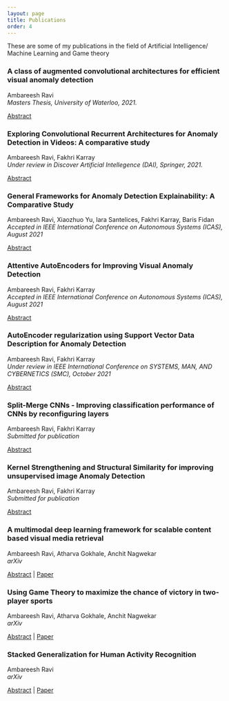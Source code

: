 ```yaml
---
layout: page
title: Publications
order: 4
---
```


These are some of my publications in the field of Artificial Intelligence/ Machine Learning and Game theory

### A class of augmented convolutional architectures for efficient visual anomaly detection
Ambareesh Ravi\
_Masters Thesis, University of Waterloo, 2021._

[Abstract](https://uwspace.uwaterloo.ca/handle/10012/17163)

### Exploring Convolutional Recurrent Architectures for Anomaly Detection in Videos: A comparative study

Ambareesh Ravi, Fakhri Karray\
_Under review in Discover Artificial Intellegence (DAI), Springer, 2021._

[Abstract](/public/papers/crnn/)

### General Frameworks for Anomaly Detection Explainability: A Comparative Study

Ambareesh Ravi, Xiaozhuo Yu, Iara Santelices, Fakhri Karray, Baris Fidan\
_Accepted in IEEE International Conference on Autonomous Systems (ICAS), August 2021_

[Abstract](/public/papers/xai/)

### Attentive AutoEncoders for Improving Visual Anomaly Detection

Ambareesh Ravi, Fakhri Karray\
_Accepted in IEEE International Conference on Autonomous Systems (ICAS), August 2021_

[Abstract](/public/papers/attention/)

### AutoEncoder regularization using Support Vector Data Description for Anomaly Detection

Ambareesh Ravi, Fakhri Karray\
_Under review in IEEE International Conference on SYSTEMS, MAN, AND CYBERNETICS (SMC), October 2021_

[Abstract](/public/papers/svdd/)

### Split-Merge CNNs - Improving classification performance of CNNs by reconfiguring layers

Ambareesh Ravi, Fakhri Karray\
_Submitted for publication_

[Abstract](/public/papers/split_merge/)

### Kernel Strengthening and Structural Similarity for improving unsupervised image Anomaly Detection

Ambareesh Ravi, Fakhri Karray\
_Submitted for publication_

[Abstract](/public/papers/ks_ssim/)

### A multimodal deep learning framework for scalable content based visual media retrieval

Ambareesh Ravi, Atharva Gokhale, Anchit Nagwekar\
_arXiv_

[Abstract](/public/papers/cbvmr/) | [Paper](https://arxiv.org/abs/2105.08665)

### Using Game Theory to maximize the chance of victory in two-player sports

Ambareesh Ravi, Atharva Gokhale, Anchit Nagwekar\
_arXiv_

[Abstract](/public/papers/game_theory/) | [Paper](https://arxiv.org/abs/2105.11650)

### Stacked Generalization for Human Activity Recognition

Ambareesh Ravi\
_arXiv_

[Abstract](/public/papers/stacked/) | [Paper](https://arxiv.org/abs/2009.10312)
